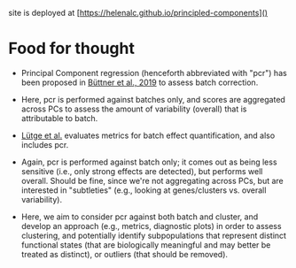 site is deployed at [https://helenalc.github.io/principled-components]()

# Food for thought

- Principal Component regression (henceforth abbreviated with "pcr") has been
proposed in [Büttner et al., 2019](http://doi.org/10.1038/s41592-018-0254-1)
to assess batch correction.  

- Here, pcr is performed against batches only, and scores are aggregated across
PCs to assess the amount of variability (overall) that is attributable to batch.

- [Lütge et al.](https://doi.org/10.26508/lsa.202001004) evaluates
metrics for batch effect quantification, and also includes pcr.

- Again, pcr is performed against batch only; it comes out as being less
sensitive (i.e., only strong effects are detected), but performs well overall.
Should be fine, since we're not aggregating across PCs, but are interested
in "subtleties" (e.g., looking at genes/clusters vs. overall variability).

- Here, we aim to consider pcr against both batch and cluster, and develop an
approach (e.g., metrics, diagnostic plots) in order to assess clustering, and
potentially identify subpopulations that represent distinct functional states
(that are biologically meaningful and may better be treated as distinct), or
outliers (that should be removed).